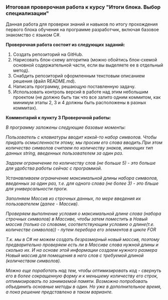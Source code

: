 ### **Итоговая проверочная работа к курсу "Итоги блока. Выбор специализации"** ###

Данная работа для проверки знаний и навыков по итогу прохождения первого блока обучения
на программе разработчик, включая базовое знакомство с языком С#.

**Проверочная работа состоит из следующих заданий:**

1. Создать репозиторий на GitHub.
2. Нарисовать блок-схему алгоритма (можно обойтись блок-схемой основной содержательной части, если вы
выделяете ее в отдельный метод).
3. Снабдить репозиторий оформленным текстовым описанием решения (файл README.md).
4. Написать программу, решающую поставленную задачу.
5. Использовать контроль версий в работе над этим небольшим проектом (не должно быть так что все залито
одним коммитом, как минимум этапы 2, 3 и 4 должны быть расположены в разных коммитах).


**Комментарий к пункту 3 Проверочной работы:**

*В программу заложены следующие базовые моменты:*

*Пользователь с клавиатуры вводит какой-то набор символов. Чтобы придать осмысленности этому, мы просим его слова вводить.При этом количество символов считаем по количеству знаков, имеющих тип данных string, введенных пользователем за один раз.*

*Задаем ограничение по количеству слов (не больше 5) - это больше для удобства работы сейчас с программой.*

*Устанавливаем ограничение максимальной длины набора символов, введенных за один раз, т.е. для одного слова (не более 3) - это бльше для универсальности проги.*

*Заполняем Массив из строчных данных, по мере введения их пользователем (далее - Массив).*

*Проверяем выполнение условия о максимальной длине слова (набора строчных символов) в Массиве, чтобы затем поместить в Новый массив (только со словами, соответствующим условию о длине(т.е. количестве символов)) - путем перебора его элементов в цикле FOR*

*Т.к. мы в C# не можем создать безразмерный новый массив, поэтому предварительно проверяем есть ли в Массиве слова нужной длины и сколько их. И на основе этой информации создаем нужного размера Новый массив для помещения в него слов с требуемой длиной (количеством символов).*

*Можно еще поработать над тем, чтобы оптимизировать код - свернуть его в более сокращенную форму и к меньшему количеству его строк, оптимизировать по занимаемой памяти. Возможно попробовать объединить основные методы в один. Но уже в дополнительное время, а пока решение представлено в таком варианте.*

